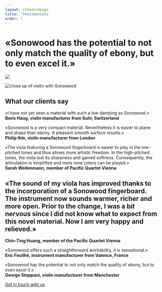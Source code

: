 ```yaml
---
layout: standardpage
title: 'Testimonials'
order: 7
---
```


<div class="full-width-kenburns">
    <div class="wrap-bg-image">
        <h1>«Sonowood has the potential to not only match the quality of ebony, but to even excel it.»</h1>
        <p class="arrow-down"><img src="/swisswoodsolutions/assets/images/arrow-d-white.svg"/></p>
    </div>
    <img srcset="/swisswoodsolutions/assets/images/testimonial_2x.jpg"
         src="/swisswoodsolutions/assets/images/testimonial.jpg" alt="close up of violin with Sonowood">
</div>
<div class="full-width">
    <div class="wrap-grid-2">
        <h2>What our clients say</h2>
        <p>«I have not yet seen a material with such a low damping as Sonowood.»<br>
        <strong>Boris Haug, violin manufacturer from Suhr, Switzerland</strong>
        </p>
        <p>«Sonowood is a very compact material. Nevertheless it is easier to plane and shape than ebony. A pleasant smooth surface results.»
        <br><strong>Philip Ihle, violin manufacturer from London</strong>
        </p>
        <p>«The viola featuring a Sonowood fingerboard is easier to play in the low-pitched tones and thus allows more artistic freedom. In the high-pitched tones, the viola lost its sharpness and gained softness. Consequently, the articulation is simplified and more tone colors can be played.»<br>
        <strong>Sarah Weilenmann, member of Pacific Quartet Vienna</strong>
        </p>
    </div>
</div>
<div class="full-width-grey">
    <div class="wrap-grid-2">
        <h2 class="align-center-italic">«The sound of my viola has improved thanks to the incorporation of a Sonowood fingerboard. The instrument now sounds warmer, richer and more open. Prior to the change, I was a bit nervous since I did not know what to expect from this novel material. Now I am very happy and relieved.»</h2>
        <p class="align-center"><strong>Chin-Ting Huang, member of the Pacific Quartet Vienna</strong></p>
    </div>
</div>
<div class="full-width">
    <div class="wrap-grid-2">
        <p>«Sonowood offers such a straightforward workability, it is sensational.»<br>
        <strong>Eric Fouilhé, instrument manufacturer from Valence, France</strong></p>
        <p>«Sonowood has the potential to not only match the quality of ebony, but to even excel it.»<br>
        <strong>George Stoppani, violin manufacturer from Manchester</strong></p>
        <p class="extra-margin-top"><a class="btn-red" href="/swisswoodsolutions/Contact">Get in touch with us</a></p>
      </div>
  </div>
